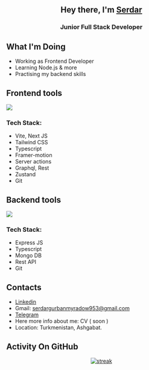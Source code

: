 <h2 align="center">Hey there, I'm <a href="https://github.com/GurbanmyradowSerdar">Serdar</a></h3>
<h3 align="center">Junior Full Stack Developer</h5>

## What I'm Doing

- Working as Frontend Developer
- Learning Node.js & more
- Practising my backend skills

## Frontend tools

<p align="left"> <a href="https://github.com/GurbanmyradowSerdar"><img src="https://skillicons.dev/icons?i=ts,nextjs,vite"> </a> </p>
<h3 align="left">Tech Stack:</h3>

- Vite, Next JS
- Tailwind CSS
- Typescript
- Framer-motion
- Server actions
- Graphql, Rest
- Zustand
- Git

## Backend tools

<p align="left"> <a href="https://github.com/GurbanmyradowSerdar"><img src="https://skillicons.dev/icons?i=ts,express,git,github,mongodb,nodejs,postman"> </a> </p>
<h3 align="left">Tech Stack:</h3>

- Express JS
- Typescript
- Mongo DB
- Rest API
- Git

## Contacts

- [Linkedin](https://www.linkedin.com/in/serdar-gurbanmyradow-931250295/)
- Gmail: [serdargurbanmyradow953@gmail.com](mailto:serdargurbanmyradow953@gmail.com)
- [Telegram](https://t.me/serdarWeb)
- Here more info about me: CV ( soon )
- Location: Turkmenistan, Ashgabat.

## Activity On GitHub

<p align="center">
  <a href="https://github.com/GurbanmyradowSerdar">      
<img title="stats" alt="streak" src="https://github-readme-streak-stats.herokuapp.com/?user=GurbanmyradowSerdar&theme=dark&hide_border=true&stroke=f53b3b"/>
</a> 
</p>
